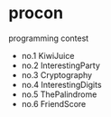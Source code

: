 procon
======

programming contest

- no.1 KiwiJuice
- no.2 InterestingParty
- no.3 Cryptography
- no.4 InterestingDigits
- no.5 ThePalindrome
- no.6 FriendScore